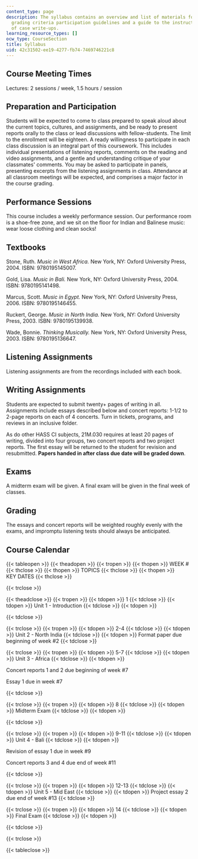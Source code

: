 ```yaml
---
content_type: page
description: The syllabus contains an overview and list of materials for the course,
  grading criteria participation guidelines and a guide to the instructor?s evaluation
  of case write-ups.
learning_resource_types: []
ocw_type: CourseSection
title: Syllabus
uid: 42c31502-ee19-4277-fb74-7469746221c8
---
```


Course Meeting Times
--------------------

Lectures: 2 sessions / week, 1.5 hours / session

Preparation and Participation
-----------------------------

Students will be expected to come to class prepared to speak aloud about the current topics, cultures, and assignments, and be ready to present reports orally to the class or lead discussions with fellow-students. The limit to the enrollment will be eighteen. A ready willingness to participate in each class discussion is an integral part of this coursework. This includes individual presentations of listening reports, comments on the reading and video assignments, and a gentle and understanding critique of your classmates' comments. You may be asked to participate in panels, presenting excerpts from the listening assignments in class. Attendance at all classroom meetings will be expected, and comprises a major factor in the course grading.

Performance Sessions
--------------------

This course includes a weekly performance session. Our performance room is a shoe-free zone, and we sit on the floor for Indian and Balinese music: wear loose clothing and clean socks!

Textbooks
---------

Stone, Ruth. _Music in West Africa._ New York, NY: Oxford University Press, 2004. ISBN: 9780195145007.

Gold, Lisa. _Music in Bali._ New York, NY: Oxford University Press, 2004. ISBN: 9780195141498.

Marcus, Scott. _Music in Egypt._ New York, NY: Oxford University Press, 2006. ISBN: 9780195146455.

Ruckert, George. _Music in North India._ New York, NY: Oxford University Press, 2003. ISBN: 9780195139938.

Wade, Bonnie. _Thinking Musically._ New York, NY: Oxford University Press, 2003. ISBN: 9780195136647.

Listening Assignments
---------------------

Listening assignments are from the recordings included with each book.

Writing Assignments
-------------------

Students are expected to submit twenty+ pages of writing in all. Assignments include essays described below and concert reports: 1-1/2 to 2-page reports on each of 4 concerts. Turn in tickets, programs, and reviews in an inclusive folder.

As do other HASS CI subjects, 21M.030 requires at least 20 pages of writing, divided into four groups, two concert reports and two project reports. The first essay will be returned to the student for revision and resubmitted. **Papers handed in after class due date will be graded down**.

Exams
-----

A midterm exam will be given. A final exam will be given in the final week of classes.

Grading
-------

The essays and concert reports will be weighted roughly evenly with the exams, and impromptu listening tests should always be anticipated.

Course Calendar
---------------

{{< tableopen >}}
{{< theadopen >}}
{{< tropen >}}
{{< thopen >}}
WEEK #
{{< thclose >}}
{{< thopen >}}
TOPICS
{{< thclose >}}
{{< thopen >}}
KEY DATES
{{< thclose >}}

{{< trclose >}}

{{< theadclose >}}
{{< tropen >}}
{{< tdopen >}}
1
{{< tdclose >}}
{{< tdopen >}}
Unit 1 - Introduction
{{< tdclose >}}
{{< tdopen >}}

{{< tdclose >}}

{{< trclose >}}
{{< tropen >}}
{{< tdopen >}}
2-4
{{< tdclose >}}
{{< tdopen >}}
Unit 2 - North India
{{< tdclose >}}
{{< tdopen >}}
Format paper due beginning of week #2
{{< tdclose >}}

{{< trclose >}}
{{< tropen >}}
{{< tdopen >}}
5-7
{{< tdclose >}}
{{< tdopen >}}
Unit 3 - Africa
{{< tdclose >}}
{{< tdopen >}}


Concert reports 1 and 2 due beginning of week #7

Essay 1 due in week #7


{{< tdclose >}}

{{< trclose >}}
{{< tropen >}}
{{< tdopen >}}
8
{{< tdclose >}}
{{< tdopen >}}
Midterm Exam
{{< tdclose >}}
{{< tdopen >}}

{{< tdclose >}}

{{< trclose >}}
{{< tropen >}}
{{< tdopen >}}
9-11
{{< tdclose >}}
{{< tdopen >}}
Unit 4 - Bali
{{< tdclose >}}
{{< tdopen >}}


Revision of essay 1 due in week #9

Concert reports 3 and 4 due end of week #11


{{< tdclose >}}

{{< trclose >}}
{{< tropen >}}
{{< tdopen >}}
12-13
{{< tdclose >}}
{{< tdopen >}}
Unit 5 - Mid East
{{< tdclose >}}
{{< tdopen >}}
Project essay 2 due end of week #13
{{< tdclose >}}

{{< trclose >}}
{{< tropen >}}
{{< tdopen >}}
14
{{< tdclose >}}
{{< tdopen >}}
Final Exam
{{< tdclose >}}
{{< tdopen >}}

{{< tdclose >}}

{{< trclose >}}

{{< tableclose >}}